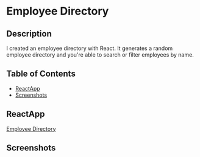 # Employee Directory 
  
  ## Description
  
I created an employee directory with React. It generates a random employee directory and you're able to search or filter employees by name. 
  
  ## Table of Contents 
  
  * [ReactApp](#ReactApp)
  * [Screenshots](#Screenshots)

  
  ## ReactApp
  
  [Employee Directory](https://ashattack.github.io/Employee_Directory/)
 
  
  ## Screenshots
  ```
  
  ```

  
 
  ```

 
  ```
  
  ```


  ```
   
  ```
  

  
  
